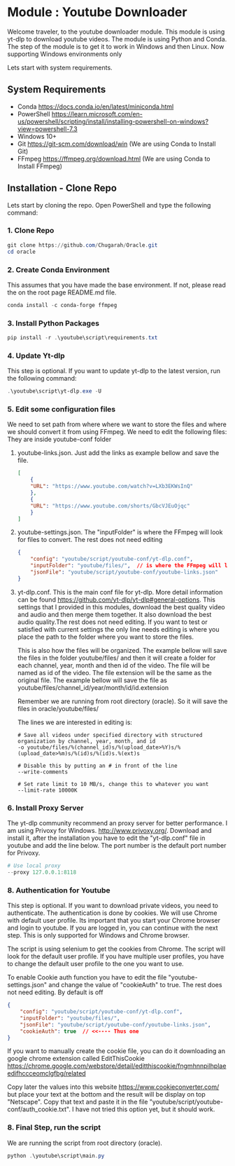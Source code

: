 # Module : Youtube Downloader

Welcome traveler, to the youtube downloader module. This module is using yt-dlp to download youtube videos. The module is using Python and Conda. The step of the module is to get it to work in Windows and then Linux. Now supporting Windows environments only

Lets start with system requirements.

## System Requirements

* Conda <https://docs.conda.io/en/latest/miniconda.html>
* PowerShell <https://learn.microsoft.com/en-us/powershell/scripting/install/installing-powershell-on-windows?view=powershell-7.3>
* Windows 10+
* Git <https://git-scm.com/download/win> (We are using Conda to Install Git)
* FFmpeg <https://ffmpeg.org/download.html> (We are using Conda to Install FFmpeg)

## Installation - Clone Repo

Lets start by cloning the repo. Open PowerShell and type the following command:

### 1. Clone Repo

```powershell
git clone https://github.com/Chugarah/Oracle.git
cd oracle
```

### 2. Create Conda Environment

This assumes that you have made the base environment. If not, please read the on the root page README.md file.

```powershell
conda install -c conda-forge ffmpeg
```

### 3. Install Python Packages

```powershell
pip install -r .\youtube\script\requirements.txt
```

### 4. Update Yt-dlp

This step is optional. If you want to update yt-dlp to the latest version, run the following command:

```powershell
.\youtube\script\yt-dlp.exe -U
```

### 5. Edit some configuration files

We need to set path from where where we want to store the files and where we should convert it from using FFmpeg. We need to edit the following files: They are inside youtube-conf folder

1. youtube-links.json. Just add the links as example bellow and save the file.

    ```json
    [
        {
        "URL": "https://www.youtube.com/watch?v=LXb3EKWsInQ"
        },
        {
        "URL": "https://www.youtube.com/shorts/GbcVJEuOjqc"
        }
    ]
    ```

2. youtube-settings.json. The "inputFolder" is where the FFmpeg will look for files to convert. The rest does not need editing

    ```json
    {
        "config": "youtube/script/youtube-conf/yt-dlp.conf",
        "inputFolder": "youtube/files/",  // is where the FFmpeg will look for sound files to convert
        "jsonFile": "youtube/script/youtube-conf/youtube-links.json"
    }
    ```

3. yt-dlp.conf. This is the main conf file for yt-dlp. More detail information can be found <https://github.com/yt-dlp/yt-dlp#general-options>. This settings that I provided in this modules, download the best quality video and audio and then merge them together. It also download the best audio quality.The rest does not need editing. If you want to test or satisfied with current settings the only line needs editing is where you place the path to the folder where you want to store the files.

    This is also how the files will be organized. The example bellow will save the files in the folder youtube/files/ and then it will create a folder for each channel, year, month and then id of the video. The file will be named as id of the video. The file extension will be the same as the original file. The example bellow will save the file as youtube/files/channel_id/year/month/id/id.extension

    Remember we are running from root directory (oracle). So it will save the files in oracle/youtube/files/

    The lines we are interested in editing is:

    ```config
    # Save all videos under specified directory with structured organization by channel, year, month, and id
    -o youtube/files/%(channel_id)s/%(upload_date>%Y)s/%(upload_date>%m)s/%(id)s/%(id)s.%(ext)s
    
    # Disable this by putting an # in front of the line
    --write-comments

    # Set rate limit to 10 MB/s, change this to whatever you want
    --limit-rate 10000K
    ```

### 6. Install Proxy Server

The yt-dlp community recommend an proxy server for better performance. I am using Privoxy for Windows. <http://www.privoxy.org/>. Download and install it, after the installation you have to edit the "yt-dlp.conf" file in youtube and add the line below. The port number is the default port number for Privoxy.

```powershell
# Use local proxy
--proxy 127.0.0.1:8118
```

### 8. Authentication for Youtube

This step is optional. If you want to download private videos, you need to authenticate. The authentication is done by cookies. We will use Chrome with default user profile. Its important that you start your Chrome browser and login to youtube. If you are logged in, you can continue with the next step. This is only supported for Windows and Chrome browser.

The script is using selenium to get the cookies from Chrome. The script will look for the default user profile. If you have multiple user profiles, you have to change the default user profile to the one you want to use.

To enable Cookie auth function you have to edit the file "youtube-settings.json" and change the value of "cookieAuth" to true. The rest does not need editing. By default is off

```json
{
    "config": "youtube/script/youtube-conf/yt-dlp.conf",
    "inputFolder": "youtube/files/",
    "jsonFile": "youtube/script/youtube-conf/youtube-links.json",
    "cookieAuth": true  // <<---- Thus one
}
```

If you want to manually create the cookie file, you can do it downloading an google chrome extension called EditThisCookie <https://chrome.google.com/webstore/detail/editthiscookie/fngmhnnpilhplaeedifhccceomclgfbg/related>

Copy later the values into this website <https://www.cookieconverter.com/> but place your text at the bottom and the result will be display on top "Netscape". Copy that text and paste it in the file "youtube/script/youtube-conf/auth_cookie.txt". I have not tried this option yet, but it should work.

### 8. Final Step, run the script

We are running the script from root directory (oracle).

```powershell
python .\youtube\script\main.py
```
